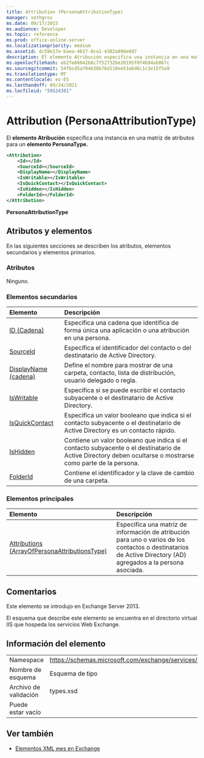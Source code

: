 ```yaml
---
title: Attribution (PersonaAttributionType)
manager: sethgros
ms.date: 09/17/2015
ms.audience: Developer
ms.topic: reference
ms.prod: office-online-server
ms.localizationpriority: medium
ms.assetid: dc59e17e-baea-4617-8ca1-4382a89de0d7
description: El elemento Atribución especifica una instancia en una matriz de atributos para un elemento PersonaType.
ms.openlocfilehash: eb2fe66042b6c7f52732be20195f0f4b94ab867c
ms.sourcegitcommit: 54f6cd5a704b36b76d110ee53a6d6c1c3e15f5a9
ms.translationtype: MT
ms.contentlocale: es-ES
ms.lasthandoff: 09/24/2021
ms.locfileid: "59524381"
---
```

# <a name="attribution-personaattributiontype"></a>Attribution (PersonaAttributionType)

El **elemento Atribución** especifica una instancia en una matriz de atributos para un **elemento PersonaType.** 
  
```XML
<Attribution>
    <Id></Id>
    <SourceId></SourceId>
    <DisplayName></DisplayName>
    <IsWritable></IsWritable>
    <IsQuickContact></IsQuickContact>
    <IsHidden></IsHidden>
    <FolderId></FolderId>
</Attribution>
```

 **PersonaAttributionType**
## <a name="attributes-and-elements"></a>Atributos y elementos

En las siguientes secciones se describen los atributos, elementos secundarios y elementos primarios.
  
### <a name="attributes"></a>Atributos

Ninguno.
  
### <a name="child-elements"></a>Elementos secundarios

|**Elemento**|**Descripción**|
|:-----|:-----|
|[ID (Cadena)](id-string.md) <br/> |Especifica una cadena que identifica de forma única una aplicación o una atribución en una persona.  <br/> |
|[SourceId](sourceid.md) <br/> |Especifica el identificador del contacto o del destinatario de Active Directory.  <br/> |
|[DisplayName (cadena)](displayname-string.md) <br/> |Define el nombre para mostrar de una carpeta, contacto, lista de distribución, usuario delegado o regla.  <br/> |
|[IsWritable](iswritable.md) <br/> |Especifica si se puede escribir el contacto subyacente o el destinatario de Active Directory.  <br/> |
|[IsQuickContact](isquickcontact.md) <br/> |Especifica un valor booleano que indica si el contacto subyacente o el destinatario de Active Directory es un contacto rápido.  <br/> |
|[IsHidden](ishidden.md) <br/> |Contiene un valor booleano que indica si el contacto subyacente o el destinatario de Active Directory deben ocultarse o mostrarse como parte de la persona.  <br/> |
|[FolderId](folderid.md) <br/> |Contiene el identificador y la clave de cambio de una carpeta.  <br/> |
   
### <a name="parent-elements"></a>Elementos principales

|**Elemento**|**Descripción**|
|:-----|:-----|
|[Attributions (ArrayOfPersonaAttributionsType)](attributions-arrayofpersonaattributionstype.md) <br/> |Especifica una matriz de información de atribución para uno o varios de los contactos o destinatarios de Active Directory (AD) agregados a la persona asociada.  <br/> |
   
## <a name="remarks"></a>Comentarios

Este elemento se introdujo en Exchange Server 2013.
  
El esquema que describe este elemento se encuentra en el directorio virtual IIS que hospeda los servicios Web Exchange.
  
## <a name="element-information"></a>Información del elemento

|||
|:-----|:-----|
|Namespace  <br/> |https://schemas.microsoft.com/exchange/services/2006/types  <br/> |
|Nombre de esquema  <br/> |Esquema de tipo  <br/> |
|Archivo de validación  <br/> |types.xsd  <br/> |
|Puede estar vacío  <br/> ||
   
## <a name="see-also"></a>Ver también

- [Elementos XML ews en Exchange](ews-xml-elements-in-exchange.md)

